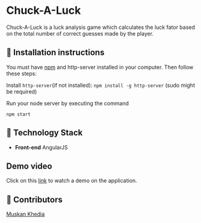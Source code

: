 # Chuck-A-Luck

Chuck-A-Luck is a luck analysis game which calculates the luck fator based on the total number of correct guesses made by the player.

## :minidisc: Installation instructions
You must have [npm](https://www.npmjs.com/) and http-server installed in your computer. Then follow these steps:

Install `http-server`(if not installed):
`npm install -g http-server` (sudo might be required)

Run your node server by executing the command
```
npm start
```

## :wrench: Technology Stack
* **Front-end** AngularJS

## Demo video
Click on this [link](https://drive.google.com/open?id=1nQt_zhbrEshuPS6TShWQj6jrzjnohlIQ) to watch a demo on the application.


## :gem: Contributors
[Muskan Khedia](https://github.com/muskankhedia)
